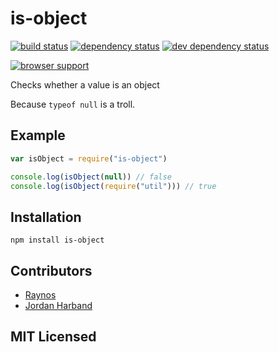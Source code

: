 # is-object

[![build status][1]][2] [![dependency status][3]][4] [![dev dependency status][9]][10]

[![browser support][5]][6]

Checks whether a value is an object

Because `typeof null` is a troll.

## Example

```js
var isObject = require("is-object")

console.log(isObject(null)) // false
console.log(isObject(require("util"))) // true
```

## Installation

`npm install is-object`

## Contributors

 - [Raynos][7]
 - [Jordan Harband][8]

## MIT Licensed

  [1]: https://secure.travis-ci.org/ljharb/is-object.svg
  [2]: http://travis-ci.org/ljharb/is-object
  [3]: http://david-dm.org/ljharb/is-object/status.svg
  [4]: http://david-dm.org/ljharb/is-object
  [5]: http://ci.testling.com/ljharb/is-object.svg
  [6]: http://ci.testling.com/ljharb/is-object
  [7]: https://github.com/Raynos
  [8]: https://github.com/ljharb
  [9]: https://david-dm.org/ljharb/is-object/dev-status.svg
  [10]: https://david-dm.org/ljharb/is-object#info=devDependencies
